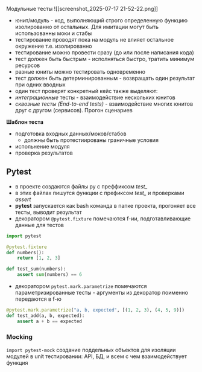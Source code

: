 Модульные тесты
![[screenshot_2025-07-17 21-52-22.png]]

* юнит/модуль - код, выполняющий строго определенную функцию изолированно от остальных. Для имитации могут быть использованны моки и стабы
* тестирование проводят пока на модуль не влияет остальное окружение т.е. изолированно
* тестирование можно провести сразу (до или после написания кода)
* тест должен быть быстрым - исполняться быстро, тратить минимум ресурсов
* разные юниты можно тестировать одновременно
* тест должен быть детерминированным - возвращать один результат при одних вводных
* один тест проверят конкретный кейс
также выделяют:
* *интеграционные* тесты - взаимодействие нескольких юнитов
* *сквозные тесты (End-to-end tests)* - взаимодействие многих юнитов друг с другом (сервисов). Прогон сценариев

**Шаблон теста**
* подготовка входных данных/моков/стабов
	* должны быть протестиированы граничные условия
* испольнение модуля
* проверка результатов

## Pytest
* в проекте создаются файлы py с преффиксом *test_*
* в этих файлах пишутся функции с префиксом *test_* и проверками *assert*
* **pytest** запускается как bash команда в папке проекта, прогоняет все тесты, выводит результат
* декоратором `@pytest.fixture` помечаются f-ии, подготавливающие данные для тестов
```python
import pytest

@pytest.fixture
def numbers():
    return [1, 2, 3]

def test_sum(numbers):
    assert sum(numbers) == 6
```
* декоратором `pytest.mark.parametrize` помечаются параметризированные тесты - аргументы из декоратор поименно передаются в f-ю
```python
@pytest.mark.parametrize("a, b, expected", [(1, 2, 3), (4, 5, 9)])
def test_add(a, b, expected):
    assert a + b == expected
```

### Mocking
`import pytest-mock`
создание поддельных объектов для изоляции модулей в unit тестировании: API, БД, и всем с чем взаимодействует функция
